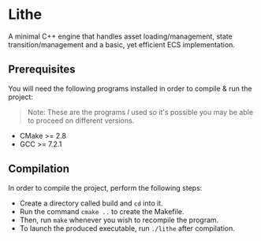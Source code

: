 # Lithe
A minimal C++ engine that handles asset loading/management, state transition/management and a basic, yet efficient ECS implementation.

## Prerequisites
You will need the following programs installed in order to compile & run the project:
> Note: These are the programs _I_ used so it's possible you may be able to proceed on different versions.
- CMake >= 2.8
- GCC >= 7.2.1

## Compilation
In order to compile the project, perform the following steps:
- Create a directory called build and `cd` into it.
- Run the command `cmake ..` to create the Makefile.
- Then, run `make` whenever you wish to recompile the program.
- To launch the produced executable, run `./lithe` after compilation.